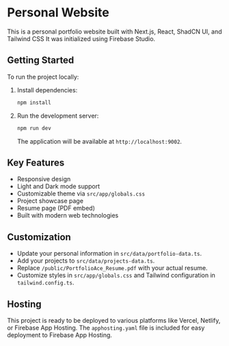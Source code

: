 # Personal Website

This is a personal portfolio website built with Next.js, React, ShadCN UI, and Tailwind CSS
It was initialized using Firebase Studio.

## Getting Started

To run the project locally:

1.  Install dependencies:
    ```bash
    npm install
    ```
2.  Run the development server:
    ```bash
    npm run dev
    ```
    The application will be available at `http://localhost:9002`.

## Key Features

- Responsive design
- Light and Dark mode support
- Customizable theme via `src/app/globals.css`
- Project showcase page
- Resume page (PDF embed)
- Built with modern web technologies

## Customization

- Update your personal information in `src/data/portfolio-data.ts`.
- Add your projects to `src/data/projects-data.ts`.
- Replace `/public/PortfolioAce_Resume.pdf` with your actual resume.
- Customize styles in `src/app/globals.css` and Tailwind configuration in `tailwind.config.ts`.

## Hosting

This project is ready to be deployed to various platforms like Vercel, Netlify, or Firebase App Hosting.
The `apphosting.yaml` file is included for easy deployment to Firebase App Hosting.
